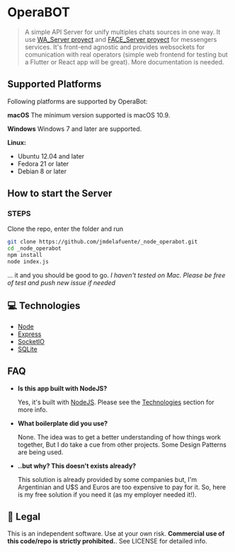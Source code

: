 # OperaBOT

> A simple API Server for unify multiples chats sources in one way. It use [WA_Server proyect](https://gitlab.com/jmdelafuente/_node_wa_server) and [FACE_Server proyect](https://gitlab.com/San-ti/_node_face_server) for messengers services. It's front-end agnostic and provides websockets for comunication with real operators (simple web frontend for testing but a Flutter or React app will be great). More documentation is needed.

## Supported Platforms

Following platforms are supported by OperaBot:

**macOS**
The minimum version supported is macOS 10.9.

**Windows**
Windows 7 and later are supported.

**Linux:**

- Ubuntu 12.04 and later
- Fedora 21 or later
- Debian 8 or later

## How to start the Server

### STEPS

Clone the repo, enter the folder and run

```bash
git clone https://github.com/jmdelafuente/_node_operabot.git
cd _node_operabot
npm install
node index.js
```

... it and you should be good to go.
*I haven't tested on Mac. Please be free of test and push new issue if needed*

## 💻 Technologies

- [Node](https://nodejs.org/en/)
- [Express](https://expressjs.com/)
- [SocketIO](https://socket.io/)
- [SQLite](https://sqlite.org)

## FAQ

- **Is this app built with NodeJS?**

  Yes, it's built with [NodeJS](https://nodejs.org/en/). Please see the [Technologies](#technologies) section for more info.

- **What boilerplate did you use?**

  None. The idea was to get a better understanding of how things work together, But I do take a cue from other projects. Some Design Patterns are being used.

- **..but why? This doesn't exists already?**

  This solution is already provided by some companies but, I'm Argentinian and U$S and Euros are too expensive to pay for it. So, here is my free solution if you need it (as my employer needed it!).

## 📃 Legal

This is an independent software. Use at your own risk. **Commercial use of this code/repo is strictly prohibited.**. See LICENSE for detailed info.
